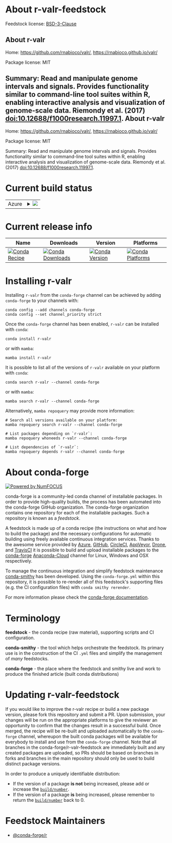 About r-valr-feedstock
======================

Feedstock license: [BSD-3-Clause](https://github.com/conda-forge/r-valr-feedstock/blob/main/LICENSE.txt)

About r-valr
------------

Home: https://github.com/rnabioco/valr/, https://rnabioco.github.io/valr/

Package license: MIT

Summary: Read and manipulate genome intervals and signals. Provides functionality similar to command-line tool suites within R, enabling interactive analysis and visualization of genome-scale data. Riemondy et al. (2017) <doi:10.12688/f1000research.11997.1>.
About r-valr
------------

Home: https://github.com/rnabioco/valr/, https://rnabioco.github.io/valr/

Package license: MIT

Summary: Read and manipulate genome intervals and signals. Provides functionality similar to command-line tool suites within R, enabling interactive analysis and visualization of genome-scale data. Riemondy et al. (2017) <doi:10.12688/f1000research.11997.1>.

Current build status
====================


<table>
    
  <tr>
    <td>Azure</td>
    <td>
      <details>
        <summary>
          <a href="https://dev.azure.com/conda-forge/feedstock-builds/_build/latest?definitionId=14425&branchName=main">
            <img src="https://dev.azure.com/conda-forge/feedstock-builds/_apis/build/status/r-valr-feedstock?branchName=main">
          </a>
        </summary>
        <table>
          <thead><tr><th>Variant</th><th>Status</th></tr></thead>
          <tbody><tr>
              <td>linux_64_r_base4.2</td>
              <td>
                <a href="https://dev.azure.com/conda-forge/feedstock-builds/_build/latest?definitionId=14425&branchName=main">
                  <img src="https://dev.azure.com/conda-forge/feedstock-builds/_apis/build/status/r-valr-feedstock?branchName=main&jobName=linux&configuration=linux%20linux_64_r_base4.2" alt="variant">
                </a>
              </td>
            </tr><tr>
              <td>linux_64_r_base4.3</td>
              <td>
                <a href="https://dev.azure.com/conda-forge/feedstock-builds/_build/latest?definitionId=14425&branchName=main">
                  <img src="https://dev.azure.com/conda-forge/feedstock-builds/_apis/build/status/r-valr-feedstock?branchName=main&jobName=linux&configuration=linux%20linux_64_r_base4.3" alt="variant">
                </a>
              </td>
            </tr><tr>
              <td>osx_64_r_base4.2</td>
              <td>
                <a href="https://dev.azure.com/conda-forge/feedstock-builds/_build/latest?definitionId=14425&branchName=main">
                  <img src="https://dev.azure.com/conda-forge/feedstock-builds/_apis/build/status/r-valr-feedstock?branchName=main&jobName=osx&configuration=osx%20osx_64_r_base4.2" alt="variant">
                </a>
              </td>
            </tr><tr>
              <td>osx_64_r_base4.3</td>
              <td>
                <a href="https://dev.azure.com/conda-forge/feedstock-builds/_build/latest?definitionId=14425&branchName=main">
                  <img src="https://dev.azure.com/conda-forge/feedstock-builds/_apis/build/status/r-valr-feedstock?branchName=main&jobName=osx&configuration=osx%20osx_64_r_base4.3" alt="variant">
                </a>
              </td>
            </tr><tr>
              <td>win_64</td>
              <td>
                <a href="https://dev.azure.com/conda-forge/feedstock-builds/_build/latest?definitionId=14425&branchName=main">
                  <img src="https://dev.azure.com/conda-forge/feedstock-builds/_apis/build/status/r-valr-feedstock?branchName=main&jobName=win&configuration=win%20win_64_" alt="variant">
                </a>
              </td>
            </tr>
          </tbody>
        </table>
      </details>
    </td>
  </tr>
</table>

Current release info
====================

| Name | Downloads | Version | Platforms |
| --- | --- | --- | --- |
| [![Conda Recipe](https://img.shields.io/badge/recipe-r--valr-green.svg)](https://anaconda.org/conda-forge/r-valr) | [![Conda Downloads](https://img.shields.io/conda/dn/conda-forge/r-valr.svg)](https://anaconda.org/conda-forge/r-valr) | [![Conda Version](https://img.shields.io/conda/vn/conda-forge/r-valr.svg)](https://anaconda.org/conda-forge/r-valr) | [![Conda Platforms](https://img.shields.io/conda/pn/conda-forge/r-valr.svg)](https://anaconda.org/conda-forge/r-valr) |

Installing r-valr
=================

Installing `r-valr` from the `conda-forge` channel can be achieved by adding `conda-forge` to your channels with:

```
conda config --add channels conda-forge
conda config --set channel_priority strict
```

Once the `conda-forge` channel has been enabled, `r-valr` can be installed with `conda`:

```
conda install r-valr
```

or with `mamba`:

```
mamba install r-valr
```

It is possible to list all of the versions of `r-valr` available on your platform with `conda`:

```
conda search r-valr --channel conda-forge
```

or with `mamba`:

```
mamba search r-valr --channel conda-forge
```

Alternatively, `mamba repoquery` may provide more information:

```
# Search all versions available on your platform:
mamba repoquery search r-valr --channel conda-forge

# List packages depending on `r-valr`:
mamba repoquery whoneeds r-valr --channel conda-forge

# List dependencies of `r-valr`:
mamba repoquery depends r-valr --channel conda-forge
```


About conda-forge
=================

[![Powered by
NumFOCUS](https://img.shields.io/badge/powered%20by-NumFOCUS-orange.svg?style=flat&colorA=E1523D&colorB=007D8A)](https://numfocus.org)

conda-forge is a community-led conda channel of installable packages.
In order to provide high-quality builds, the process has been automated into the
conda-forge GitHub organization. The conda-forge organization contains one repository
for each of the installable packages. Such a repository is known as a *feedstock*.

A feedstock is made up of a conda recipe (the instructions on what and how to build
the package) and the necessary configurations for automatic building using freely
available continuous integration services. Thanks to the awesome service provided by
[Azure](https://azure.microsoft.com/en-us/services/devops/), [GitHub](https://github.com/),
[CircleCI](https://circleci.com/), [AppVeyor](https://www.appveyor.com/),
[Drone](https://cloud.drone.io/welcome), and [TravisCI](https://travis-ci.com/)
it is possible to build and upload installable packages to the
[conda-forge](https://anaconda.org/conda-forge) [Anaconda-Cloud](https://anaconda.org/)
channel for Linux, Windows and OSX respectively.

To manage the continuous integration and simplify feedstock maintenance
[conda-smithy](https://github.com/conda-forge/conda-smithy) has been developed.
Using the ``conda-forge.yml`` within this repository, it is possible to re-render all of
this feedstock's supporting files (e.g. the CI configuration files) with ``conda smithy rerender``.

For more information please check the [conda-forge documentation](https://conda-forge.org/docs/).

Terminology
===========

**feedstock** - the conda recipe (raw material), supporting scripts and CI configuration.

**conda-smithy** - the tool which helps orchestrate the feedstock.
                   Its primary use is in the construction of the CI ``.yml`` files
                   and simplify the management of *many* feedstocks.

**conda-forge** - the place where the feedstock and smithy live and work to
                  produce the finished article (built conda distributions)


Updating r-valr-feedstock
=========================

If you would like to improve the r-valr recipe or build a new
package version, please fork this repository and submit a PR. Upon submission,
your changes will be run on the appropriate platforms to give the reviewer an
opportunity to confirm that the changes result in a successful build. Once
merged, the recipe will be re-built and uploaded automatically to the
`conda-forge` channel, whereupon the built conda packages will be available for
everybody to install and use from the `conda-forge` channel.
Note that all branches in the conda-forge/r-valr-feedstock are
immediately built and any created packages are uploaded, so PRs should be based
on branches in forks and branches in the main repository should only be used to
build distinct package versions.

In order to produce a uniquely identifiable distribution:
 * If the version of a package **is not** being increased, please add or increase
   the [``build/number``](https://docs.conda.io/projects/conda-build/en/latest/resources/define-metadata.html#build-number-and-string).
 * If the version of a package **is** being increased, please remember to return
   the [``build/number``](https://docs.conda.io/projects/conda-build/en/latest/resources/define-metadata.html#build-number-and-string)
   back to 0.

Feedstock Maintainers
=====================

* [@conda-forge/r](https://github.com/conda-forge/r/)

